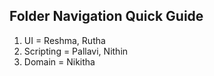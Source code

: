 ## Folder Navigation Quick Guide

1. UI = Reshma, Rutha
2. Scripting = Pallavi, Nithin
3. Domain = Nikitha


